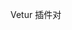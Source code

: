 
Vetur 插件对 <script setup> 的支持可能不够完善，建议使用 Volar 插件替代 Vetur。
卸载 Vetur 插件：
使用 Volar  （Vue - Official）
重启

add vite-plugin-mock-dev-server   moke server